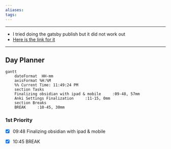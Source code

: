 ```yaml
---
aliases:
tags:
---
```


---

- I tried doing the gatsby publish but it did not work out
- [Here is the link for it](https://app.netlify.com/teams/nihitkhandelwal1998/overview)

--- 

## Day Planner
```mermaid
gantt
    dateFormat  HH-mm
    axisFormat %H:%M
    %% Current Time: 11:49:24 PM
    section Tasks
    Finalizing obsidian with ipad & mobile     :09-48, 57mm
    Anki Settings Finalization     :11-15, 0mm
    section Breaks
    BREAK     :10-45, 30mm
```

### 1st Priority
- [x] 09:48 Finalizing obsidian with ipad & mobile
- [x] 10:45 BREAK
  





